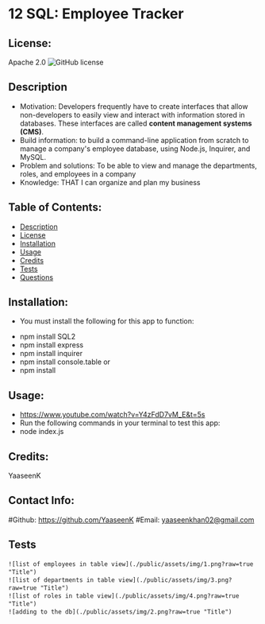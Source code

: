 
  # 12 SQL: Employee Tracker

  ## License:
   Apache 2.0   ![GitHub license](https://img.shields.io/badge/License-Apache%202.0-blue.svg)

  ## Description 
   * Motivation:
    Developers frequently have to create interfaces that allow non-developers to easily view and interact with information stored in databases. These interfaces are called **content management systems (CMS)**.
   * Build information:
    to build a command-line application from scratch to manage a company's employee database, using Node.js, Inquirer, and MySQL.
   * Problem and solutions:
    To be able to view and manage the departments, roles, and employees in a company
   * Knowledge:
    THAT I can organize and plan my business

  ## Table of Contents:
   * [Description](#description)
   * [License](#license)
   * [Installation](#installation)
   * [Usage](#usage)
   * [Credits](#Credits)
   * [Tests](#tests)
   * [Questions](#questions)

  ## Installation:
   - You must install the following for this app to function:
   * npm install SQL2
   * npm install express
   * npm install inquirer
   * npm install console.table
   or
   * npm install

  ## Usage:
   * https://www.youtube.com/watch?v=Y4zFdD7vM_E&t=5s
   * Run the following commands in your terminal to test this app:
   * node index.js
   
  ## Credits:
   YaaseenK

## Contact Info:
   #Github: https://github.com/YaaseenK
   #Email: yaaseenkhan02@gmail.com

  ## Tests
  
    ![list of employees in table view](./public/assets/img/1.png?raw=true "Title")
  	![list of departments in table view](./public/assets/img/3.png?raw=true "Title")
  	![list of roles in table view](./public/assets/img/4.png?raw=true "Title")
  	![adding to the db](./public/assets/img/2.png?raw=true "Title")
